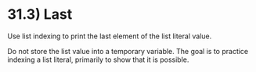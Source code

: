 # 31.3) Last

Use list indexing to print the last element of the list literal value.

Do not store the list value into a temporary variable. The goal is to practice
indexing a list literal, primarily to show that it is possible.
